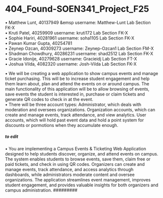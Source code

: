 # 404_Found-SOEN341_Project_F25

•	Matthew Lunt, 40137949 &emsp username: Matthew-Lunt   Lab Section FK-X <br />
•	Kruti Patel, 40259909        username: kruti172       Lab Section FK-X <br />
•	Sophie Hariri, 40281961      username: soha1105       Lab Section FK-X <br />
•	Pawan Kumar Gupta, 40254781    <br />
•	Zeynep Ozcan, 40309273       username: Zeynep-Ozcan1  Lab Section FM-X <br />
•	Shadman Chowdhury, 40286231  username: shad2512       Lab Section FK-X <br />
•	Gracie Idonije, 40279628     username: Gracieidj      Lab Section FT-X <br />
•	Joshua Vilda, 4082320        username: Josh-Vilda     Lab Section FK-X <br />


•	We will be creating a web application to show campus events and manage ticket purchasing. This will be to increase student engagement and help them learn about, plan and attend the events on or around campus. The main functionality of this application will be to allow browsing of events, save events the student is interested in, purchase or claim tickets and generate QR codes to check in at the event. <br />
•	There will be three account types: Administrator, which deals with moderation and oversees organizations. Organization accounts, which can create and manage events, track attendance, and view analytics. User accounts, which will hold past event data and hold a point system for discounts or pormotions when they accumulate enough.<br />

##### to edit
•	You are implementing a Campus Events & Ticketing Web Application designed to help students discover, organize, and attend events on campus. The system enables students to browse events, save them, claim free or paid tickets, and check in using QR codes. Organizers can create and manage events, track attendance, and access analytics through dashboards, while administrators moderate content and oversee organizations. The application streamlines event management, improves student engagement, and provides valuable insights for both organizers and campus administration.
#########
